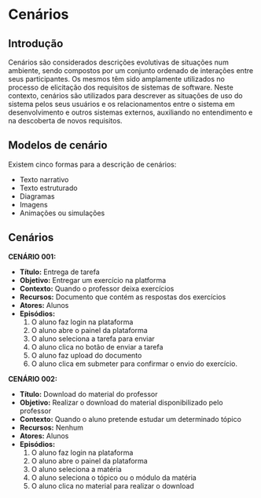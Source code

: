 # Cenários

## Introdução

Cenários são considerados descrições evolutivas de situações num ambiente, sendo compostos por um conjunto ordenado de interações entre seus
participantes. Os mesmos têm sido amplamente utilizados no processo de elicitação dos
requisitos de sistemas de software. Neste contexto, cenários são utilizados para
descrever as situações de uso do sistema pelos seus usuários e os relacionamentos
entre o sistema em desenvolvimento e outros sistemas externos, auxiliando no
entendimento e na descoberta de novos requisitos.

##  Modelos de cenário

Existem cinco formas para a descrição de cenários:
 * Texto narrativo
 * Texto estruturado
 * Diagramas
 * Imagens
 * Animações ou simulações

## Cenários

**CENÁRIO 001:**
 * **Título:** Entrega de tarefa
 * **Objetivo:** Entregar um exercício na platforma
 * **Contexto:** Quando o professor deixa exercícios
 * **Recursos:** Documento que contém as respostas dos exercícios
 * **Atores:** Alunos
 * **Episódios:**
    1. O aluno faz login na plataforma
    2. O aluno abre o painel da plataforma
    3. O aluno seleciona a tarefa para enviar
    4. O aluno clica no botão de enviar a tarefa
    5. O aluno faz upload do documento
    6. O aluno clica em submeter para confirmar o envio do exercício.

**CENÁRIO 002:**
 * **Título:** Download do material do professor
 * **Objetivo:** Realizar o download do material disponibilizado pelo professor
 * **Contexto:** Quando o aluno pretende estudar um determinado tópico
 * **Recursos:** Nenhum
 * **Atores:** Alunos
 * **Episódios:**
    1. O aluno faz login na plataforma
    2. O aluno abre o painel da plataforma
    3. O aluno seleciona a matéria
    4. O aluno seleciona o tópico ou o módulo da matéria
    5. O aluno clica no material para realizar o download